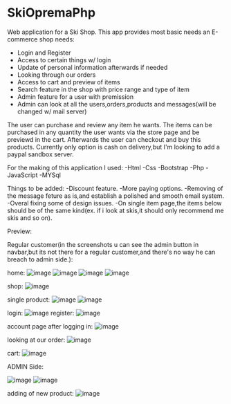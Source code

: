 # SkiOpremaPhp

Web application for a Ski Shop.
This app provides most basic needs an E-commerce shop needs:
- Login and Register
- Access to certain things w/ login
- Update of personal information afterwards if needed
- Looking through our orders
- Access to cart and preview of items
- Search feature in the shop with price range and type of item
- Admin feature for a user with premission
- Admin can look at all the users,orders,products and messages(will be changed w/ mail server)

The user can purchase and review any item he wants. The items can be purchased in any quantity the user wants via the store page and be previewd in the cart.
Afterwards the user can checkout and buy this products. Currently only option is cash on delivery,but I'm looking to add a paypal sandbox server.

For the making of this application I used:
-Html
-Css
-Bootstrap
-Php
-JavaScript
-MYSql

Things to be added:
-Discount feature.
-More paying options.
-Removing of the message feture as is,and establish a polished and smooth email system.
-Overal fixing some of design issues.
-On single item page,the items below should be of the same kind(ex. if i look at skis,it should only recommend me skis and so on).

Preview:

Regular customer(in the screenshots u can see the admin button in navbar,but its not there for a regular customer,and there's no way he can breach to admin side.):

home:
![image](https://github.com/user-attachments/assets/4d7e54ad-6186-46fa-b359-c27485af564a)
![image](https://github.com/user-attachments/assets/ddb80671-9e30-4964-9614-7ec875c6bdc6)
![image](https://github.com/user-attachments/assets/83d5e951-217c-4b25-9e12-197ab1f6ceef)
![image](https://github.com/user-attachments/assets/55e7307c-b89b-4346-9ba4-fd941dc7e6fc)



shop:
![image](https://github.com/user-attachments/assets/2e18a010-dcc5-4b90-b45e-8890a3864425)

single product:
![image](https://github.com/user-attachments/assets/95f7e72e-d97b-4033-861b-c8d17eb34c26)
![image](https://github.com/user-attachments/assets/a2eef709-5dd6-4605-86bc-0effa6fd45da)

login:
![image](https://github.com/user-attachments/assets/4f18199d-1314-4458-85c8-c3e0b35a66c2)
register:
![image](https://github.com/user-attachments/assets/dda2e413-1d95-4e65-ae81-f0a7e27b2c1b)

account page after logging in:
![image](https://github.com/user-attachments/assets/10380093-a581-4925-b1fd-cb719ec44d12)

looking at our order:
![image](https://github.com/user-attachments/assets/50d81f9f-c818-4807-b29a-f427118bb620)

cart:
![image](https://github.com/user-attachments/assets/82c6771b-a08b-404e-8c30-3cc804260386)

ADMIN Side:

![image](https://github.com/user-attachments/assets/c1e2e944-7a5e-4242-a99d-bccd69d058c5)
![image](https://github.com/user-attachments/assets/6de26c6b-5f50-42ad-933f-547bb1c26243)

adding of new product:
![image](https://github.com/user-attachments/assets/81aaacd0-824e-489e-bac8-d7a369e2728c)






